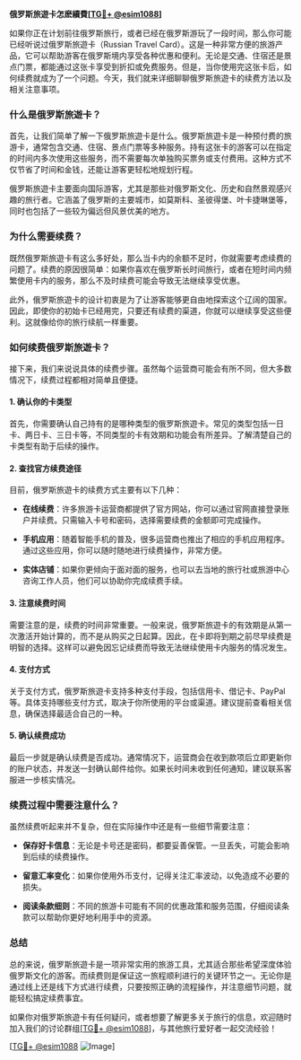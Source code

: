 **俄罗斯旅遊卡怎麽續費[[TG💪+ @esim1088](https://t.me/s/esim1088)]**

如果你正在计划前往俄罗斯旅行，或者已经在俄罗斯游玩了一段时间，那么你可能已经听说过俄罗斯旅遊卡（Russian Travel Card）。这是一种非常方便的旅游产品，它可以帮助游客在俄罗斯境内享受各种优惠和便利。无论是交通、住宿还是景点门票，都能通过这张卡享受到折扣或免费服务。但是，当你使用完这张卡后，如何续费就成为了一个问题。今天，我们就来详细聊聊俄罗斯旅遊卡的续费方法以及相关注意事项。

### 什么是俄罗斯旅遊卡？

首先，让我们简单了解一下俄罗斯旅遊卡是什么。俄罗斯旅遊卡是一种预付费的旅游卡，通常包含交通、住宿、景点门票等多种服务。持有这张卡的游客可以在指定的时间内多次使用这些服务，而不需要每次单独购买票务或支付费用。这种方式不仅节省了时间和金钱，还能让游客更轻松地规划行程。

俄罗斯旅遊卡主要面向国际游客，尤其是那些对俄罗斯文化、历史和自然景观感兴趣的旅行者。它涵盖了俄罗斯的主要城市，如莫斯科、圣彼得堡、叶卡捷琳堡等，同时也包括了一些较为偏远但风景优美的地方。

### 为什么需要续费？

既然俄罗斯旅遊卡有这么多好处，那么当卡内的余额不足时，你就需要考虑续费的问题了。续费的原因很简单：如果你喜欢在俄罗斯长时间旅行，或者在短时间内频繁使用卡内的服务，那么不及时续费可能会导致无法继续享受优惠。

此外，俄罗斯旅遊卡的设计初衷是为了让游客能够更自由地探索这个辽阔的国家。因此，即使你的初始卡已经用完，只要还有续费的渠道，你就可以继续享受这些便利。这就像给你的旅行续航一样重要。

### 如何续费俄罗斯旅遊卡？

接下来，我们来说说具体的续费步骤。虽然每个运营商可能会有所不同，但大多数情况下，续费过程都相对简单且便捷。

#### 1. 确认你的卡类型

首先，你需要确认自己持有的是哪种类型的俄罗斯旅遊卡。常见的类型包括一日卡、两日卡、三日卡等，不同类型的卡有效期和功能会有所差异。了解清楚自己的卡类型有助于后续的操作。

#### 2. 查找官方续费途径

目前，俄罗斯旅遊卡的续费方式主要有以下几种：

- **在线续费**：许多旅游卡运营商都提供了官方网站，你可以通过官网直接登录账户并续费。只需输入卡号和密码，选择需要续费的金额即可完成操作。
  
- **手机应用**：随着智能手机的普及，很多运营商也推出了相应的手机应用程序。通过这些应用，你可以随时随地进行续费操作，非常方便。

- **实体店铺**：如果你更倾向于面对面的服务，也可以去当地的旅行社或旅游中心咨询工作人员，他们可以协助你完成续费手续。

#### 3. 注意续费时间

需要注意的是，续费的时间非常重要。一般来说，俄罗斯旅遊卡的有效期是从第一次激活开始计算的，而不是从购买之日起算。因此，在卡即将到期之前尽早续费是明智的选择。这样可以避免因忘记续费而导致无法继续使用卡内服务的情况发生。

#### 4. 支付方式

关于支付方式，俄罗斯旅遊卡支持多种支付手段，包括信用卡、借记卡、PayPal等。具体支持哪些支付方式，取决于你所使用的平台或渠道。建议提前查看相关信息，确保选择最适合自己的一种。

#### 5. 确认续费成功

最后一步就是确认续费是否成功。通常情况下，运营商会在收到款项后立即更新你的账户状态，并发送一封确认邮件给你。如果长时间未收到任何通知，建议联系客服进一步核实情况。

### 续费过程中需要注意什么？

虽然续费听起来并不复杂，但在实际操作中还是有一些细节需要注意：

- **保存好卡信息**：无论是卡号还是密码，都要妥善保管。一旦丢失，可能会影响到后续的续费操作。

- **留意汇率变化**：如果你使用外币支付，记得关注汇率波动，以免造成不必要的损失。

- **阅读条款细则**：不同的旅游卡可能有不同的优惠政策和服务范围，仔细阅读条款可以帮助你更好地利用手中的资源。

### 总结

总的来说，俄罗斯旅遊卡是一项非常实用的旅游工具，尤其适合那些希望深度体验俄罗斯文化的游客。而续费则是保证这一旅程顺利进行的关键环节之一。无论你是通过线上还是线下方式进行续费，只要按照正确的流程操作，并注意细节问题，就能轻松搞定续费事宜。

如果你对俄罗斯旅遊卡有任何疑问，或者想要了解更多关于旅行的信息，欢迎随时加入我们的讨论群组[[TG💪+ @esim1088](https://t.me/s/esim1088)]，与其他旅行爱好者一起交流经验！

[[TG💪+ @esim1088](https://t.me/s/esim1088) ![Image](https://i.postimg.cc/4NQfJmqS/Snipaste-2025-05-13-00-14-12.png)]